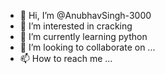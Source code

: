 - 👋 Hi, I’m @AnubhavSingh-3000
- 👀 I’m interested in cracking
- 🌱 I’m currently learning python
- 💞️ I’m looking to collaborate on ...
- 📫 How to reach me ...

<!---
AnubhavSingh-3000/AnubhavSingh-3000 is a ✨ special ✨ repository because its `README.md` (this file) appears on your GitHub profile.
You can click the Preview link to take a look at your changes.
--->
